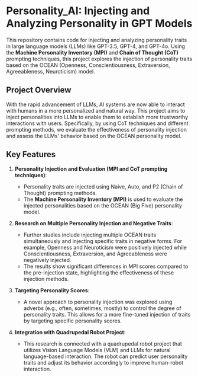 # Personality_AI: Injecting and Analyzing Personality in GPT Models

This repository contains code for injecting and analyzing personality traits in large language models (LLMs) like GPT-3.5, GPT-4, and GPT-4o. Using the **Machine Personality Inventory (MPI)** and **Chain of Thought (CoT)** prompting techniques, this project explores the injection of personality traits based on the OCEAN (Openness, Conscientiousness, Extraversion, Agreeableness, Neuroticism) model.

## Project Overview

With the rapid advancement of LLMs, AI systems are now able to interact with humans in a more personalized and natural way. This project aims to inject personalities into LLMs to enable them to establish more trustworthy interactions with users. Specifically, by using CoT techniques and different prompting methods, we evaluate the effectiveness of personality injection and assess the LLMs' behavior based on the OCEAN personality model.

## Key Features

1. **Personality Injection and Evaluation (MPI and CoT prompting techniques)**:
   - Personality traits are injected using Naive, Auto, and P2 (Chain of Thought) prompting methods.
   - The **Machine Personality Inventory (MPI)** is used to evaluate the injected personalities based on the OCEAN (Big Five) personality model.

2. **Research on Multiple Personality Injection and Negative Traits**:
   - Further studies include injecting multiple OCEAN traits simultaneously and injecting specific traits in negative forms. For example, Openness and Neuroticism were positively injected while Conscientiousness, Extraversion, and Agreeableness were negatively injected.
   - The results show significant differences in MPI scores compared to the pre-injection state, highlighting the effectiveness of these injection methods.

3. **Targeting Personality Scores**:
   - A novel approach to personality injection was explored using adverbs (e.g., often, sometimes, mostly) to control the degree of personality traits. This allows for a more fine-tuned injection of traits by targeting specific personality scores.

4. **Integration with Quadrupedal Robot Project**:
   - This research is connected with a quadrupedal robot project that utilizes Vision Language Models (VLM) and LLMs for natural language-based interaction. The robot can predict user personality traits and adjust its behavior accordingly to improve human-robot interaction.